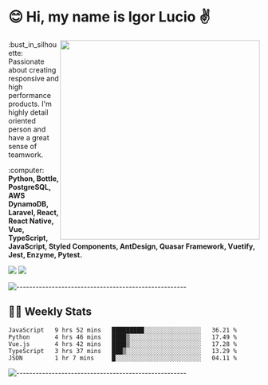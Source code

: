 # :blush: Hi, my name is Igor Lucio :v:

<img src="https://github-readme-stats.vercel.app/api?username=iguit0&show_icons=true&count_private=true&theme=tokyonight" min-width="400px" max-width="400px" width="400px" align="right" />

<p align="left"> 
  :bust_in_silhouette: Passionate about creating responsive and high performance products.
  I'm highly detail oriented person and have a great sense of teamwork.
</p>

<p align="left">
  :computer: <strong>Python, Bottle, PostgreSQL, AWS DynamoDB, Laravel, React, React Native, Vue, TypeScript, JavaScript, Styled Components, AntDesign, Quasar Framework, Vuetify, Jest, Enzyme, Pytest.</strong>
</p>

<p align="left">
  <a href="https://www.linkedin.com/in/igor-lucio-alves" target="_blank" rel="noopener noreferrer" alt="Linkedin">
  <img src="https://img.shields.io/badge/LinkedIn-0077B5?style=for-the-badge&logo=linkedin&logoColor=white" /></a>

  <a href="https://t.me/iguit0" target="_blank" rel="noopener noreferrer" alt="Telegram">
  <img src="https://img.shields.io/badge/Telegram-2CA5E0?style=for-the-badge&logo=telegram&logoColor=white" /></a>
</p>

![-----------------------------------------------------](https://raw.githubusercontent.com/andreasbm/readme/master/assets/lines/aqua.png)

## :man_technologist: Weekly Stats
<!--START_SECTION:waka-->
```text
JavaScript   9 hrs 52 mins   █████████░░░░░░░░░░░░░░░░   36.21 % 
Python       4 hrs 46 mins   ████▒░░░░░░░░░░░░░░░░░░░░   17.49 % 
Vue.js       4 hrs 42 mins   ████▒░░░░░░░░░░░░░░░░░░░░   17.28 % 
TypeScript   3 hrs 37 mins   ███▒░░░░░░░░░░░░░░░░░░░░░   13.29 % 
JSON         1 hr 7 mins     █░░░░░░░░░░░░░░░░░░░░░░░░   04.11 % 
```
<!--END_SECTION:waka-->
![-----------------------------------------------------](https://raw.githubusercontent.com/andreasbm/readme/master/assets/lines/aqua.png)

